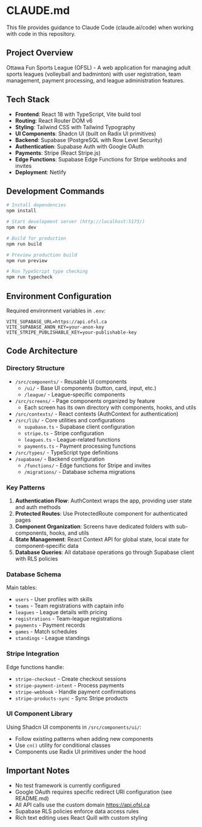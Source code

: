 # CLAUDE.md

This file provides guidance to Claude Code (claude.ai/code) when working with code in this repository.

## Project Overview

Ottawa Fun Sports League (OFSL) - A web application for managing adult sports leagues (volleyball and badminton) with user registration, team management, payment processing, and league administration features.

## Tech Stack

- **Frontend**: React 18 with TypeScript, Vite build tool
- **Routing**: React Router DOM v6
- **Styling**: Tailwind CSS with Tailwind Typography
- **UI Components**: Shadcn UI (built on Radix UI primitives)
- **Backend**: Supabase (PostgreSQL with Row Level Security)
- **Authentication**: Supabase Auth with Google OAuth
- **Payments**: Stripe (React Stripe.js)
- **Edge Functions**: Supabase Edge Functions for Stripe webhooks and invites
- **Deployment**: Netlify

## Development Commands

```bash
# Install dependencies
npm install

# Start development server (http://localhost:5173/)
npm run dev

# Build for production
npm run build

# Preview production build
npm run preview

# Run TypeScript type checking
npm run typecheck
```

## Environment Configuration

Required environment variables in `.env`:

```
VITE_SUPABASE_URL=https://api.ofsl.ca
VITE_SUPABASE_ANON_KEY=your-anon-key
VITE_STRIPE_PUBLISHABLE_KEY=your-publishable-key
```

## Code Architecture

### Directory Structure

- `/src/components/` - Reusable UI components
  - `/ui/` - Base UI components (button, card, input, etc.)
  - `/league/` - League-specific components
- `/src/screens/` - Page components organized by feature
  - Each screen has its own directory with components, hooks, and utils
- `/src/contexts/` - React contexts (AuthContext for authentication)
- `/src/lib/` - Core utilities and configurations
  - `supabase.ts` - Supabase client configuration
  - `stripe.ts` - Stripe configuration
  - `leagues.ts` - League-related functions
  - `payments.ts` - Payment processing functions
- `/src/types/` - TypeScript type definitions
- `/supabase/` - Backend configuration
  - `/functions/` - Edge functions for Stripe and invites
  - `/migrations/` - Database schema migrations

### Key Patterns

1. **Authentication Flow**: AuthContext wraps the app, providing user state and auth methods
2. **Protected Routes**: Use ProtectedRoute component for authenticated pages
3. **Component Organization**: Screens have dedicated folders with sub-components, hooks, and utils
4. **State Management**: React Context API for global state, local state for component-specific data
5. **Database Queries**: All database operations go through Supabase client with RLS policies

### Database Schema

Main tables:

- `users` - User profiles with skills
- `teams` - Team registrations with captain info
- `leagues` - League details with pricing
- `registrations` - Team-league registrations
- `payments` - Payment records
- `games` - Match schedules
- `standings` - League standings

### Stripe Integration

Edge functions handle:

- `stripe-checkout` - Create checkout sessions
- `stripe-payment-intent` - Process payments
- `stripe-webhook` - Handle payment confirmations
- `stripe-products-sync` - Sync Stripe products

### UI Component Library

Using Shadcn UI components in `/src/components/ui/`:

- Follow existing patterns when adding new components
- Use `cn()` utility for conditional classes
- Components use Radix UI primitives under the hood

## Important Notes

- No test framework is currently configured
- Google OAuth requires specific redirect URI configuration (see README.md)
- All API calls use the custom domain https://api.ofsl.ca
- Supabase RLS policies enforce data access rules
- Rich text editing uses React Quill with custom styling


